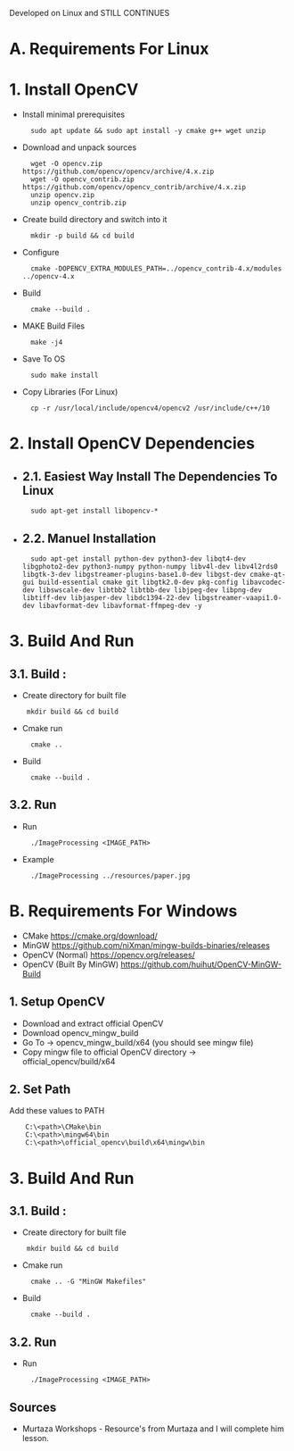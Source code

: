 Developed on Linux and STILL CONTINUES


# A. Requirements For Linux

# 1. Install OpenCV

* Install minimal prerequisites

        sudo apt update && sudo apt install -y cmake g++ wget unzip

* Download and unpack sources

        wget -O opencv.zip https://github.com/opencv/opencv/archive/4.x.zip
        wget -O opencv_contrib.zip https://github.com/opencv/opencv_contrib/archive/4.x.zip
        unzip opencv.zip
        unzip opencv_contrib.zip

* Create build directory and switch into it
        
        mkdir -p build && cd build

* Configure
        
        cmake -DOPENCV_EXTRA_MODULES_PATH=../opencv_contrib-4.x/modules ../opencv-4.x

* Build
        
        cmake --build .

* MAKE Build Files
        
        make -j4

* Save To OS
        
        sudo make install

* Copy Libraries (For Linux)

        cp -r /usr/local/include/opencv4/opencv2 /usr/include/c++/10

# 2. Install OpenCV Dependencies

* ## 2.1. Easiest Way Install The Dependencies To Linux
        sudo apt-get install libopencv-*

* ## 2.2. Manuel Installation
    
        sudo apt-get install python-dev python3-dev libqt4-dev libgphoto2-dev python3-numpy python-numpy libv4l-dev libv4l2rds0 libgtk-3-dev libgstreamer-plugins-base1.0-dev libgst-dev cmake-qt-gui build-essential cmake git libgtk2.0-dev pkg-config libavcodec-dev libswscale-dev libtbb2 libtbb-dev libjpeg-dev libpng-dev libtiff-dev libjasper-dev libdc1394-22-dev libgstreamer-vaapi1.0-dev libavformat-dev libavformat-ffmpeg-dev -y

# 3. Build And Run

## 3.1. Build :

* Create directory for built file

       mkdir build && cd build

* Cmake run

        cmake ..

* Build 

        cmake --build .

## 3.2. Run

* Run

        ./ImageProcessing <IMAGE_PATH>

* Example

        ./ImageProcessing ../resources/paper.jpg


# B. Requirements For Windows

* CMake https://cmake.org/download/
* MinGW https://github.com/niXman/mingw-builds-binaries/releases
* OpenCV (Normal) https://opencv.org/releases/
* OpenCV (Built By MinGW) https://github.com/huihut/OpenCV-MinGW-Build

## 1. Setup OpenCV

* Download and extract official OpenCV 
* Download opencv_mingw_build
* Go To -> opencv_mingw_build/x64 (you should see mingw file)
* Copy mingw file to official OpenCV directory -> official_opencv/build/x64


## 2. Set Path

Add these values to PATH

        C:\<path>\CMake\bin
        C:\<path>\mingw64\bin
        C:\<path>\official_opencv\build\x64\mingw\bin

# 3. Build And Run

## 3.1. Build :

* Create directory for built file

       mkdir build && cd build

* Cmake run

        cmake .. -G "MinGW Makefiles"

* Build 

        cmake --build .

## 3.2. Run

* Run

        ./ImageProcessing <IMAGE_PATH>

## Sources

* Murtaza Workshops - Resource's from Murtaza and I will complete him lesson.